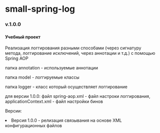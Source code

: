# small-spring-log
<h3>v.1.0.0<h3>
<h4>Учебный проект</h4>

<p>Реализация логгирования разными способами (через сигнатуру метода, логгирование исключений, через аннотации и т.д.) с помощью Spring AOP</p>
<p></p>
<p>папка annotation - используемые аннотации</p>
<p>папка model - логгируемые классы</p>
<p>папка logger - класс который осуществляет логгирование</p>
<p>для версии 1.0.0: файл spring-aop.xml - файл настроки логгирования, applicationContext.xml - файл настройки бинов</p>

<p>Версии:</p>
<dl>
<li>Версия 1.0.0 - релизация связывания на основе XML конфигурационных файлов</li>
</dl>

